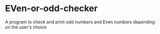 # EVen-or-odd-checker
A program to check  and print odd numbers and Even numbers depending on the user's choice

